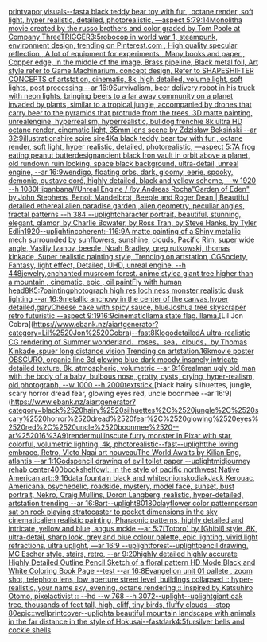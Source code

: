 [print](https://www.ebank.nz/aiartgenerator?category=print)[vapor,](https://www.ebank.nz/aiartgenerator?category=vapor%2C)[visuals](https://www.ebank.nz/aiartgenerator?category=visuals)[--fast](https://www.ebank.nz/aiartgenerator?category=--fast)[a black teddy bear toy with fur , octane render, soft light, hyper realistic, detailed, photorealistic, —aspect 5:7](https://www.ebank.nz/aiartgenerator?category=a%2520black%2520teddy%2520bear%2520toy%2520with%2520fur%2520%2C%2520octane%2520render%2C%2520soft%2520light%2C%2520hyper%2520realistic%2C%2520detailed%2C%2520photorealistic%2C%2520%E2%80%94aspect%25205%3A7)[9:14](https://www.ebank.nz/aiartgenerator?category=9%3A14)[Monolith](https://www.ebank.nz/aiartgenerator?category=Monolith)[a movie created by the russo brothers and color graded by Tom Poole at Company Three](https://www.ebank.nz/aiartgenerator?category=a%2520movie%2520created%2520by%2520the%2520russo%2520brothers%2520and%2520color%2520graded%2520by%2520Tom%2520Poole%2520at%2520Company%2520Three)[TRIGGER](https://www.ebank.nz/aiartgenerator?category=TRIGGER)[3:5](https://www.ebank.nz/aiartgenerator?category=3%3A5)[robocop in world war 1, steampunk, environment design, trending on Pinterest.com , High quality specular reflection , A lot of equipment for experiments , Many books and paper , Copper edge, in the middle of the image, Brass pipeline, Black metal foil, Art style refer to Game Machinarium. concept design, Refer to SHAPESHIFTER CONCEPTS of artstation, cinematic, 8k, high detailed, volume light, soft lights, post processing --ar 16:9](https://www.ebank.nz/aiartgenerator?category=robocop%2520in%2520world%2520war%25201%2C%2520steampunk%2C%2520environment%2520design%2C%2520trending%2520on%2520Pinterest.com%2520%2C%2520High%2520quality%2520specular%2520reflection%2520%2C%2520A%2520lot%2520of%2520equipment%2520for%2520experiments%2520%2C%2520Many%2520books%2520and%2520paper%2520%2C%2520Copper%2520edge%2C%2520in%2520the%2520middle%2520of%2520the%2520image%2C%2520Brass%2520pipeline%2C%2520Black%2520metal%2520foil%2C%2520Art%2520style%2520refer%2520to%2520Game%2520Machinarium.%2520concept%2520design%2C%2520Refer%2520to%2520SHAPESHIFTER%2520CONCEPTS%2520of%2520artstation%2C%2520cinematic%2C%25208k%2C%2520high%2520detailed%2C%2520volume%2520light%2C%2520soft%2520lights%2C%2520post%2520processing%2520--ar%252016%3A9)[Survivalism, beer delivery robot  in his truck with neon lights, bringing beers to a far away community on a planet invaded by plants, similar to a tropical jungle, accompanied by drones that carry beer to the pyramids that protrude from the trees.  3D matte painting, unrealengine, hyperrealism, hyperrealistic, bulldog frenchie  8k ultra HD octane render,  cinematic light, 35mm lens  scene by Zdzisław Beksiński --ar 32:9](https://www.ebank.nz/aiartgenerator?category=Survivalism%2C%2520beer%2520delivery%2520robot%2520%2520in%2520his%2520truck%2520with%2520neon%2520lights%2C%2520bringing%2520beers%2520to%2520a%2520far%2520away%2520community%2520on%2520a%2520planet%2520invaded%2520by%2520plants%2C%2520similar%2520to%2520a%2520tropical%2520jungle%2C%2520accompanied%2520by%2520drones%2520that%2520carry%2520beer%2520to%2520the%2520pyramids%2520that%2520protrude%2520from%2520the%2520trees.%2520%25203D%2520matte%2520painting%2C%2520unrealengine%2C%2520hyperrealism%2C%2520hyperrealistic%2C%2520bulldog%2520frenchie%2520%25208k%2520ultra%2520HD%2520octane%2520render%2C%2520%2520cinematic%2520light%2C%252035mm%2520lens%2520%2520scene%2520by%2520Zdzis%C5%82aw%2520Beksi%C5%84ski%2520--ar%252032%3A9)[illustration](https://www.ebank.nz/aiartgenerator?category=illustration)[shire spire sire](https://www.ebank.nz/aiartgenerator?category=shire%2520spire%2520sire)[4K](https://www.ebank.nz/aiartgenerator?category=4K)[a black teddy bear toy with fur , octane render, soft light, hyper realistic, detailed, photorealistic, —aspect 5:7](https://www.ebank.nz/aiartgenerator?category=a%2520black%2520teddy%2520bear%2520toy%2520with%2520fur%2520%2C%2520octane%2520render%2C%2520soft%2520light%2C%2520hyper%2520realistic%2C%2520detailed%2C%2520photorealistic%2C%2520%E2%80%94aspect%25205%3A7)[A frog eating peanut butter](https://www.ebank.nz/aiartgenerator?category=A%2520frog%2520eating%2520peanut%2520butter)[design](https://www.ebank.nz/aiartgenerator?category=design)[ancient black Iron vault in orbit above a planet, old rundown ruin looking, space black background, ultra-detail, unreal engine, --ar 16:9](https://www.ebank.nz/aiartgenerator?category=ancient%2520black%2520Iron%2520vault%2520in%2520orbit%2520above%2520a%2520planet%2C%2520old%2520rundown%2520ruin%2520looking%2C%2520space%2520black%2520background%2C%2520ultra-detail%2C%2520unreal%2520engine%2C%2520--ar%252016%3A9)[wendigo, floating orbs, dark, gloomy, eerie, spooky, demonic, gustave doré, highly detailed, black and yellow scheme, --w 1920 --h 1080](https://www.ebank.nz/aiartgenerator?category=wendigo%2C%2520floating%2520orbs%2C%2520dark%2C%2520gloomy%2C%2520eerie%2C%2520spooky%2C%2520demonic%2C%2520gustave%2520dor%C3%A9%2C%2520highly%2520detailed%2C%2520black%2520and%2520yellow%2520scheme%2C%2520--w%25201920%2520--h%25201080)[Higanbana//Unreal Engine / /by Andreas Rocha](https://www.ebank.nz/aiartgenerator?category=Higanbana//Unreal%2520Engine%2520/%2520/by%2520Andreas%2520Rocha)["Garden of Eden" by John Stephens, Benoit Mandelbrot, Beeple and Roger Dean | Beautiful detailed ethereal alien paradise garden, alien geometry, peculiar angles, fractal patterns --h 384 --uplight](https://www.ebank.nz/aiartgenerator?category=%22Garden%2520of%2520Eden%22%2520by%2520John%2520Stephens%2C%2520Benoit%2520Mandelbrot%2C%2520Beeple%2520and%2520Roger%2520Dean%2520%7C%2520Beautiful%2520detailed%2520ethereal%2520alien%2520paradise%2520garden%2C%2520alien%2520geometry%2C%2520peculiar%2520angles%2C%2520fractal%2520patterns%2520--h%2520384%2520--uplight)[character portrait, beautiful, stunning, elegant, glamor, by Charlie Bowater, by Ross Tran, by Steve Hanks, by Tyler Edlin](https://www.ebank.nz/aiartgenerator?category=character%2520portrait%2C%2520beautiful%2C%2520stunning%2C%2520elegant%2C%2520glamor%2C%2520by%2520Charlie%2520Bowater%2C%2520by%2520Ross%2520Tran%2C%2520by%2520Steve%2520Hanks%2C%2520by%2520Tyler%2520Edlin)[1920](https://www.ebank.nz/aiartgenerator?category=1920)[--uplight](https://www.ebank.nz/aiartgenerator?category=--uplight)[incoherent:-1](https://www.ebank.nz/aiartgenerator?category=incoherent%3A-1)[16:9](https://www.ebank.nz/aiartgenerator?category=16%3A9)[A matte painting of a Shiny metallic mech surrounded by sunflowers, sunshine, clouds, Pacific Rim, super wide angle, Vasiliy Ivanov, beeple, Noah Bradley, greg rutkowski, thomas kinkade,  Super realistic painting style, Trending on artstation, CGSociety, Fantasy, light effect, Detailed, UHD, unreal engine. --h 448](https://www.ebank.nz/aiartgenerator?category=A%2520matte%2520painting%2520of%2520a%2520Shiny%2520metallic%2520mech%2520surrounded%2520by%2520sunflowers%2C%2520sunshine%2C%2520clouds%2C%2520Pacific%2520Rim%2C%2520super%2520wide%2520angle%2C%2520Vasiliy%2520Ivanov%2C%2520beeple%2C%2520Noah%2520Bradley%2C%2520greg%2520rutkowski%2C%2520thomas%2520kinkade%2C%2520%2520Super%2520realistic%2520painting%2520style%2C%2520Trending%2520on%2520artstation%2C%2520CGSociety%2C%2520Fantasy%2C%2520light%2520effect%2C%2520Detailed%2C%2520UHD%2C%2520unreal%2520engine.%2520--h%2520448)[jewelry,](https://www.ebank.nz/aiartgenerator?category=jewelry%2C)[enchanted musroom forest. anime style](https://www.ebank.nz/aiartgenerator?category=enchanted%2520musroom%2520forest.%2520anime%2520style)[a giant tree higher than a mountain , cinematic, epic , oil paint](https://www.ebank.nz/aiartgenerator?category=a%2520giant%2520tree%2520higher%2520than%2520a%2520mountain%2520%2C%2520cinematic%2C%2520epic%2520%2C%2520oil%2520paint)[Fly with human head](https://www.ebank.nz/aiartgenerator?category=Fly%2520with%2520human%2520head)[8K](https://www.ebank.nz/aiartgenerator?category=8K)[5:7](https://www.ebank.nz/aiartgenerator?category=5%3A7)[painting](https://www.ebank.nz/aiartgenerator?category=painting)[photograph high res loch ness monster realistic dusk lighting --ar 16:9](https://www.ebank.nz/aiartgenerator?category=photograph%2520high%2520res%2520loch%2520ness%2520monster%2520realistic%2520dusk%2520lighting%2520--ar%252016%3A9)[metallic  anchovy in the center of the canvas,hyper detailed,gary](https://www.ebank.nz/aiartgenerator?category=metallic%2520%2520anchovy%2520in%2520the%2520center%2520of%2520the%2520canvas%2Chyper%2520detailed%2Cgary)[Cheese cake with spicy sauce, blue](https://www.ebank.nz/aiartgenerator?category=Cheese%2520cake%2520with%2520spicy%2520sauce%2C%2520blue)[Joshua tree skyscraper retro futuristic --aspect 9:19](https://www.ebank.nz/aiartgenerator?category=Joshua%2520tree%2520skyscraper%2520retro%2520futuristic%2520--aspect%25209%3A19)[16:9](https://www.ebank.nz/aiartgenerator?category=16%3A9)[cinematic](https://www.ebank.nz/aiartgenerator?category=cinematic)[llama state flag. llama.](https://www.ebank.nz/aiartgenerator?category=llama%2520state%2520flag.%2520llama.)[Lil Jon Cobra](https://www.ebank.nz/aiartgenerator?category=Lil%2520Jon%2520Cobra)[--fast](https://www.ebank.nz/aiartgenerator?category=--fast)[8K](https://www.ebank.nz/aiartgenerator?category=8K)[logo](https://www.ebank.nz/aiartgenerator?category=logo)[detailed](https://www.ebank.nz/aiartgenerator?category=detailed)[A ultra-realistic CG rendering of Summer wonderland，roses，sea，clouds，by Thomas Kinkade ,spuer long distance vision,Trending on artstation.16k](https://www.ebank.nz/aiartgenerator?category=A%2520ultra-realistic%2520CG%2520rendering%2520of%2520Summer%2520wonderland%EF%BC%8Croses%EF%BC%8Csea%EF%BC%8Cclouds%EF%BC%8Cby%2520Thomas%2520Kinkade%2520%2Cspuer%2520long%2520distance%2520vision%2CTrending%2520on%2520artstation.16k)[movie poster OBSCURO, organic line 3d glowing blue dark moody insanely intricate detailed texture, 8k, atmospheric, volumetric --ar 9:16](https://www.ebank.nz/aiartgenerator?category=movie%2520poster%2520OBSCURO%2C%2520organic%2520line%25203d%2520glowing%2520blue%2520dark%2520moody%2520insanely%2520intricate%2520detailed%2520texture%2C%25208k%2C%2520atmospheric%2C%2520volumetric%2520--ar%25209%3A16)[realm](https://www.ebank.nz/aiartgenerator?category=realm)[an ugly old man with the body of a baby, bulbous nose, grotty, cysts, crying, hyper-realism, old photograph, --w 1000 --h 2000](https://www.ebank.nz/aiartgenerator?category=an%2520ugly%2520old%2520man%2520with%2520the%2520body%2520of%2520a%2520baby%2C%2520bulbous%2520nose%2C%2520grotty%2C%2520cysts%2C%2520crying%2C%2520hyper-realism%2C%2520old%2520photograph%2C%2520--w%25201000%2520--h%25202000)[text](https://www.ebank.nz/aiartgenerator?category=text)[stick.](https://www.ebank.nz/aiartgenerator?category=stick.)[black hairy silhuettes, jungle, scary horror dread fear, glowing eyes red, uncle boonmee --ar 16:9](https://www.ebank.nz/aiartgenerator?category=black%2520hairy%2520silhuettes%2C%2520jungle%2C%2520scary%2520horror%2520dread%2520fear%2C%2520glowing%2520eyes%2520red%2C%2520uncle%2520boonmee%2520--ar%252016%3A9)[render](https://www.ebank.nz/aiartgenerator?category=render)[mullins](https://www.ebank.nz/aiartgenerator?category=mullins)[cute furry monster in Pixar with star, colorful, volumetric lighting, 4k, photorealistic](https://www.ebank.nz/aiartgenerator?category=cute%2520furry%2520monster%2520in%2520Pixar%2520with%2520star%2C%2520colorful%2C%2520volumetric%2520lighting%2C%25204k%2C%2520photorealistic)[--fast](https://www.ebank.nz/aiartgenerator?category=--fast)[--uplight](https://www.ebank.nz/aiartgenerator?category=--uplight)[the loving embrace, Retro, Victo Ngai art nouveau](https://www.ebank.nz/aiartgenerator?category=the%2520loving%2520embrace%2C%2520Retro%2C%2520Victo%2520Ngai%2520art%2520nouveau)[The World Awaits by Kilian Eng, atlantis --ar 1:1](https://www.ebank.nz/aiartgenerator?category=The%2520World%2520Awaits%2520by%2520Kilian%2520Eng%2C%2520atlantis%2520--ar%25201%3A1)[Gods](https://www.ebank.nz/aiartgenerator?category=Gods)[pencil drawing of evil toilet paper --uplight](https://www.ebank.nz/aiartgenerator?category=pencil%2520drawing%2520of%2520evil%2520toilet%2520paper%2520--uplight)[midjourney rehab center](https://www.ebank.nz/aiartgenerator?category=midjourney%2520rehab%2520center)[400](https://www.ebank.nz/aiartgenerator?category=400)[bookshelf](https://www.ebank.nz/aiartgenerator?category=bookshelf)[owl:: in the style of pacific northwest Native American art::](https://www.ebank.nz/aiartgenerator?category=owl%3A%3A%2520in%2520the%2520style%2520of%2520pacific%2520northwest%2520Native%2520American%2520art%3A%3A)[9:16](https://www.ebank.nz/aiartgenerator?category=9%3A16)[data fountain black and white](https://www.ebank.nz/aiartgenerator?category=data%2520fountain%2520black%2520and%2520white)[onions](https://www.ebank.nz/aiartgenerator?category=onions)[kodiak](https://www.ebank.nz/aiartgenerator?category=kodiak)[Jack Kerouac, Americana, psychedelic, roadside, mystery, model face, sunset, bust portrait, Nekro, Craig Mullins, Doron Langberg,     realistic, hyper-detailed, artstation trending --ar 16:8](https://www.ebank.nz/aiartgenerator?category=Jack%2520Kerouac%2C%2520Americana%2C%2520psychedelic%2C%2520roadside%2C%2520mystery%2C%2520model%2520face%2C%2520sunset%2C%2520bust%2520portrait%2C%2520Nekro%2C%2520Craig%2520Mullins%2C%2520Doron%2520Langberg%2C%2520%2520%2520%2520%2520realistic%2C%2520hyper-detailed%2C%2520artstation%2520trending%2520--ar%252016%3A8)[art](https://www.ebank.nz/aiartgenerator?category=art)[--uplight](https://www.ebank.nz/aiartgenerator?category=--uplight)[80](https://www.ebank.nz/aiartgenerator?category=80)[180](https://www.ebank.nz/aiartgenerator?category=180)[clay](https://www.ebank.nz/aiartgenerator?category=clay)[flower color pattern](https://www.ebank.nz/aiartgenerator?category=flower%2520color%2520pattern)[person sat on rock playing stratocaster to pocket dimensions in the sky cinematic](https://www.ebank.nz/aiartgenerator?category=person%2520sat%2520on%2520rock%2520playing%2520stratocaster%2520to%2520pocket%2520dimensions%2520in%2520the%2520sky%2520cinematic)[alien realistic painting, Pharaonic patterns, highly detailed and intricate, yellow and blue, angus mckie --ar 5:7](https://www.ebank.nz/aiartgenerator?category=alien%2520realistic%2520painting%2C%2520Pharaonic%2520patterns%2C%2520highly%2520detailed%2520and%2520intricate%2C%2520yellow%2520and%2520blue%2C%2520angus%2520mckie%2520--ar%25205%3A7)[[Totoro] by [Ghibli] style, 8K, ultra-detail, sharp look, grey and blue colour palette, epic lighting, vivid light refractions, ultra uplight, —ar 16:9 --uplight](https://www.ebank.nz/aiartgenerator?category=%5BTotoro%5D%2520by%2520%5BGhibli%5D%2520style%2C%25208K%2C%2520ultra-detail%2C%2520sharp%2520look%2C%2520grey%2520and%2520blue%2520colour%2520palette%2C%2520epic%2520lighting%2C%2520vivid%2520light%2520refractions%2C%2520ultra%2520uplight%2C%2520%E2%80%94ar%252016%3A9%2520--uplight)[forest](https://www.ebank.nz/aiartgenerator?category=forest)[--uplight](https://www.ebank.nz/aiartgenerator?category=--uplight)[pencil drawing, MC Escher style, stairs, retro,  --ar 9:20](https://www.ebank.nz/aiartgenerator?category=pencil%2520drawing%2C%2520MC%2520Escher%2520style%2C%2520stairs%2C%2520retro%2C%2520%2520--ar%25209%3A20)[highly detailed highly accurate Highly Detailed Outline Pencil Sketch of a floral pattern HD Mode Black and White Coloring Book Page  --test --ar 16:8](https://www.ebank.nz/aiartgenerator?category=highly%2520detailed%2520highly%2520accurate%2520Highly%2520Detailed%2520Outline%2520Pencil%2520Sketch%2520of%2520a%2520floral%2520pattern%2520HD%2520Mode%2520Black%2520and%2520White%2520Coloring%2520Book%2520Page%2520%2520--test%2520--ar%252016%3A8)[Evangelion unit 01 pallete , zoom shot, telephoto lens, low aperture street level, buildings collapsed :: hyper-realistic, your name sky, evening, octane rendering :: inspired by Katsuhiro Otomo, pixelactivist :: --hd --w 768 --h 3072](https://www.ebank.nz/aiartgenerator?category=Evangelion%2520unit%252001%2520pallete%2520%2C%2520zoom%2520shot%2C%2520telephoto%2520lens%2C%2520low%2520aperture%2520street%2520level%2C%2520buildings%2520collapsed%2520%3A%3A%2520hyper-realistic%2C%2520your%2520name%2520sky%2C%2520evening%2C%2520octane%2520rendering%2520%3A%3A%2520inspired%2520by%2520Katsuhiro%2520Otomo%2C%2520pixelactivist%2520%3A%3A%2520--hd%2520--w%2520768%2520--h%25203072)[--uplight](https://www.ebank.nz/aiartgenerator?category=--uplight)[--uplight](https://www.ebank.nz/aiartgenerator?category=--uplight)[giant oak tree, thousands of feet tall, high, cliff, tiny birds, fluffy clouds --stop 80](https://www.ebank.nz/aiartgenerator?category=giant%2520oak%2520tree%2C%2520thousands%2520of%2520feet%2520tall%2C%2520high%2C%2520cliff%2C%2520tiny%2520birds%2C%2520fluffy%2520clouds%2520--stop%252080)[epic::](https://www.ebank.nz/aiartgenerator?category=epic%3A%3A)[well](https://www.ebank.nz/aiartgenerator?category=well)[print](https://www.ebank.nz/aiartgenerator?category=print)[cover](https://www.ebank.nz/aiartgenerator?category=cover)[--uplight](https://www.ebank.nz/aiartgenerator?category=--uplight)[a beautiful mountain landscape with animals in the far distance in the style of Hokusai](https://www.ebank.nz/aiartgenerator?category=a%2520beautiful%2520mountain%2520landscape%2520with%2520animals%2520in%2520the%2520far%2520distance%2520in%2520the%2520style%2520of%2520Hokusai)[--fast](https://www.ebank.nz/aiartgenerator?category=--fast)[dark](https://www.ebank.nz/aiartgenerator?category=dark)[4:5](https://www.ebank.nz/aiartgenerator?category=4%3A5)[fur](https://www.ebank.nz/aiartgenerator?category=fur)[silver bells and cockle shells](https://www.ebank.nz/aiartgenerator?category=silver%2520bells%2520and%2520cockle%2520shells)